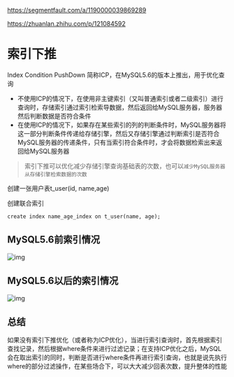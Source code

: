 https://segmentfault.com/a/1190000039869289

https://zhuanlan.zhihu.com/p/121084592

# 索引下推

Index Condition PushDown 简称ICP，在MySQL5.6的版本上推出，用于优化查询

- 不使用ICP的情况下，在使用非主键索引（又叫普通索引或者二级索引）进行查询时，存储索引通过索引检索导数据，然后返回给MySQL服务器，服务器然后判断数据是否符合条件
- 在使用ICP的情况下，如果存在某些索引的列的判断条件时，MySQL服务器将这一部分判断条件传递给存储引擎，然后又存储引擎通过判断索引是否符合MySQL服务器的传递条件，只有当索引符合条件时，才会将数据检索出来返回给MySQL服务器

> 索引下推可以优化减少存储引擎查询基础表的次数，也可以`减少MySQL服务器从存储引擎检索数据的次数`

创建一张用户表t_user(id, name,age)

创建联合索引

```mysql
create index name_age_index on t_user(name, age);
```

## MySQL5.6前索引情况

![img](https://gitee.com/zhang-songyao/blog-images/raw/master/20211024235010.webp)

## MySQL5.6以后的索引情况

![img](https://gitee.com/zhang-songyao/blog-images/raw/master/20211024235048.webp)

## 总结

如果没有索引下推优化（或者称为ICP优化），当进行索引查询时，首先根据索引查找记录，然后根据where条件来进行过滤记录；在支持ICP优化之后，MySQL会在取出索引的同时，判断是否进行where条件再进行索引查询，也就是说先执行where的部分过滤操作，在某些场合下，可以大大减少回表次数，提升整体的性能

